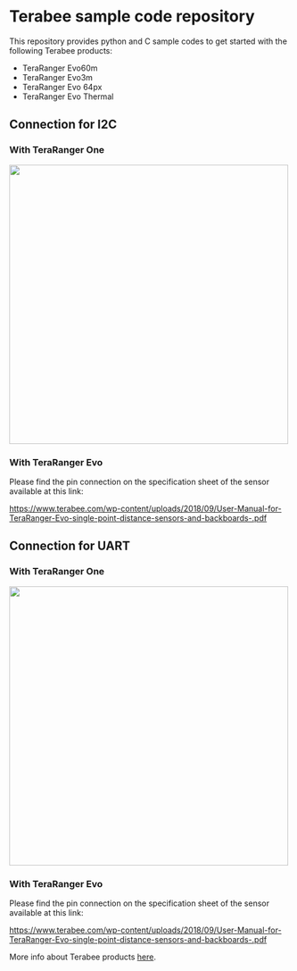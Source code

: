 # Terabee sample code repository
This repository provides python and C sample codes to get started with the following Terabee products:

* TeraRanger Evo60m
* TeraRanger Evo3m
* TeraRanger Evo 64px
* TeraRanger Evo Thermal

## Connection for I2C 

### With TeraRanger One 

<img src="https://www.terabee.com/wp-content/uploads/2019/01/Connection_TeraRangerOne_ArduinoMega_I2C.png" width="500"/>

### With TeraRanger Evo

Please find the pin connection on the specification sheet of the sensor available at this link:

https://www.terabee.com/wp-content/uploads/2018/09/User-Manual-for-TeraRanger-Evo-single-point-distance-sensors-and-backboards-.pdf

## Connection for UART

### With TeraRanger One

<img src="https://www.terabee.com/wp-content/uploads/2019/01/Connection_TeraRangerOne_ArduinoMega_UART.png" width="500"/>

### With TeraRanger Evo

Please find the pin connection on the specification sheet of the sensor available at this link:

https://www.terabee.com/wp-content/uploads/2018/09/User-Manual-for-TeraRanger-Evo-single-point-distance-sensors-and-backboards-.pdf

More info about Terabee products [here](https://www.terabee.com/distance-sensors/).
